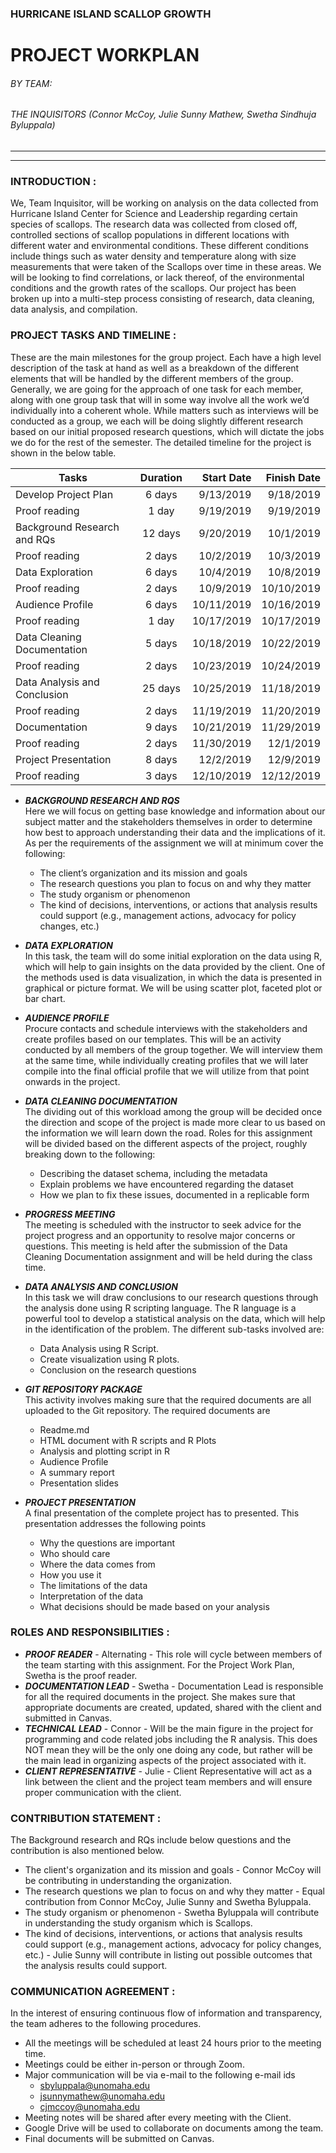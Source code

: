 ### HURRICANE ISLAND SCALLOP GROWTH 
# PROJECT WORKPLAN
###### BY TEAM:
###### THE INQUISITORS (Connor McCoy, Julie Sunny Mathew, Swetha Sindhuja Byluppala)

--------
--------
### INTRODUCTION :  
We, Team Inquisitor, will be working on analysis on the data collected from Hurricane Island Center for Science and Leadership regarding certain species of scallops. The research data was collected from closed off, controlled sections of scallop populations in different locations with different water and environmental conditions. These different conditions include things such as water density and temperature along with size measurements that were taken of the Scallops over time in these areas. We will be looking to find correlations, or lack thereof, of the environmental conditions and the growth rates of the scallops. Our project has been broken up into a multi-step process consisting of research, data cleaning, data analysis, and compilation.


### PROJECT TASKS AND TIMELINE :  
These are the main milestones for the group project. Each have a high level description of the task at hand as well as a breakdown of the different elements that will be handled by the different members of the group. Generally, we are going for the approach of one task for each member, along with one group task that will in some way involve all the work we’d individually into a coherent whole. While matters such as interviews will be conducted as a group, we each will be doing slightly different research based on our initial proposed research questions, which will dictate the jobs we do for the rest of the semester. The detailed timeline for the project is shown in the below table. 

| Tasks                             |Duration   |  Start Date   |  Finish Date  |
|-----------------------------------|:---------:|--------------:|--------------:|
|	Develop Project Plan	        |	6 days	|	9/13/2019	|	9/18/2019	|
|	Proof reading	                |	1 day	|	9/19/2019	|	9/19/2019	|
|	Background Research and RQs	    |	12 days	|	9/20/2019	|	10/1/2019	|
|	Proof reading	                |	2 days	|	10/2/2019	|	10/3/2019	|
|	Data Exploration	            |	6 days	|	10/4/2019	|	10/8/2019	|
|	Proof reading	                |	2 days	|	10/9/2019	|	10/10/2019	|
|	Audience Profile	            |	6 days	|	10/11/2019	|	10/16/2019	|
|	Proof reading	                |	1 day	|	10/17/2019	|	10/17/2019	|
|	Data Cleaning Documentation	    |	5 days	|	10/18/2019	|	10/22/2019	|
|	Proof reading               	|	2 days	|	10/23/2019	|	10/24/2019	|
|	Data Analysis and Conclusion	|	25 days	|	10/25/2019	|	11/18/2019	|
|	Proof reading	                |	2 days	|	11/19/2019	|	11/20/2019	|
|	Documentation	                |	9 days	|	10/21/2019	|	11/29/2019	|
|	Proof reading	                |	2 days	|	11/30/2019	|	12/1/2019	|
|	Project Presentation	        |	8 days	|	12/2/2019	|	12/9/2019	|
|	Proof reading	                |	3 days	|	12/10/2019	|	12/12/2019	|


* **_BACKGROUND RESEARCH AND RQS_**  
    Here we will focus on getting base knowledge and information about our subject matter and the stakeholders themselves in order to determine how best to approach understanding their data and the implications of it. As per the requirements of the assignment we will at minimum cover the following:  
    * The client’s organization and its mission and goals
    * The research questions you plan to focus on and why they matter
    * The study organism or phenomenon
    * The kind of decisions, interventions, or actions that analysis results could support (e.g., management actions, advocacy for policy changes, etc.)
* **_DATA EXPLORATION_**  
In this task, the team will do some initial exploration on the data using R, which will help to gain insights on the data provided by the client. One of the methods used is data visualization, in which the data is presented in graphical or picture format. We will be using scatter plot, faceted plot or bar chart.
* **_AUDIENCE PROFILE_**  
Procure contacts and schedule interviews with the stakeholders and create profiles based on our templates. This will be an activity conducted by all members of the group together. We will interview them at the same time, while individually creating profiles that we will later compile into the final official profile that we will utilize from that point onwards in the project.  
* **_DATA CLEANING DOCUMENTATION_**  
The dividing out of this workload among the group will be decided once the direction and scope of the project is made more clear to us based on the information we will learn down the road. Roles for this assignment will be divided based on the different aspects of the project, roughly breaking down to the following:  
    * Describing the dataset schema, including the metadata
    * Explain problems we have encountered regarding the dataset
    * How we plan to fix these issues, documented in a replicable form  
* **_PROGRESS MEETING_**  
The meeting is scheduled with the instructor to seek advice for the project progress and an opportunity to resolve major concerns or questions. This meeting is held after the submission of the Data Cleaning Documentation assignment and will be held during the class time.
* **_DATA ANALYSIS AND CONCLUSION_**  
In this task we will draw conclusions to our research questions through the analysis done using R scripting language. The R language is a powerful tool to develop a statistical analysis on the data, which will help in the identification of the problem. The different sub-tasks involved are:
    * Data Analysis using R Script.
    * Create visualization using R plots.
    * Conclusion on the research questions
* **_GIT REPOSITORY PACKAGE_**  
This activity involves making sure that the required documents are all uploaded to the Git repository. The required documents are  
    + Readme.md
    + HTML document with R scripts and R Plots
    + Analysis and plotting script in R
    + Audience Profile
    + A summary report
    + Presentation slides

* **_PROJECT PRESENTATION_**  
A final presentation of the complete project has to presented. This presentation addresses the following points
    + Why the questions are important
    + Who should care
    + Where the data comes from
    + How you use it
    + The limitations of the data
    + Interpretation of the data
    + What decisions should be made based on your analysis

### ROLES AND RESPONSIBILITIES : 
* **_PROOF READER_** - Alternating - This role will cycle between members of the team starting with this assignment. For the Project Work Plan, Swetha is the proof reader.
* **_DOCUMENTATION LEAD_** - Swetha - Documentation Lead is responsible for all the required documents in the project. She makes sure that appropriate documents are created, updated, shared with the client and submitted in Canvas.
* **_TECHNICAL LEAD_** - Connor - Will be the main figure in the project for programming and code related jobs including the R analysis. This does NOT mean they will be the only one doing any code, but rather will be the main lead in organizing aspects of the project associated with it.
* **_CLIENT REPRESENTATIVE_** - Julie - Client Representative will act as a link between the client and the project team members and will ensure proper communication with the client.

### CONTRIBUTION STATEMENT : 
The Background research and RQs include below questions and the contribution is also mentioned below.
* The client's organization and its mission and goals - Connor McCoy will be contributing in understanding the organization.
* The research questions we plan to focus on and why they matter - Equal contribution from Connor McCoy, Julie Sunny and Swetha Byluppala.  
* The study organism or phenomenon - Swetha Byluppala will contribute in understanding the study organism which is Scallops.
* The kind of decisions, interventions, or actions that analysis results could support (e.g., management actions, advocacy for policy changes, etc.) - Julie Sunny will contribute in listing out possible outcomes that the analysis results could support.

### COMMUNICATION AGREEMENT : 
In the interest of ensuring continuous flow of information and transparency, the team adheres to the following procedures.
* All the meetings will be scheduled at least 24 hours prior to the meeting time.
* Meetings could be either in-person or through Zoom.
* Major communication will be via e-mail to the following e-mail ids  
    + sbyluppala@unomaha.edu  
    + jsunnymathew@unomaha.edu
    + cjmccoy@unomaha.edu
* Meeting notes will be shared after every meeting with the Client.
* Google Drive will be used to collaborate on documents among the team.
* Final documents will be submitted on Canvas.
